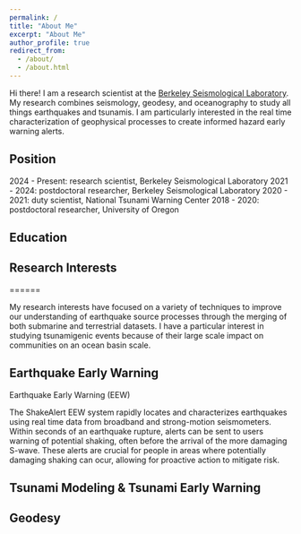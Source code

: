 ```yaml
---
permalink: /
title: "About Me"
excerpt: "About Me"
author_profile: true
redirect_from: 
  - /about/
  - /about.html
---
```



Hi there! I am a research scientist at the [Berkeley Seismological Laboratory](https://seismo.berkeley.edu/). My research combines seismology, geodesy, and oceanography to study all things earthquakes and tsunamis. I am particularly interested in the real time characterization of geophysical processes to create informed hazard early warning alerts.

## Position
2024 - Present: research scientist, Berkeley Seismological Laboratory
2021 - 2024: postdoctoral researcher, Berkeley Seismological Laboratory
2020 - 2021: duty scientist, National Tsunami Warning Center
2018 - 2020: postdoctoral researcher, University of Oregon

## Education


## Research Interests
======

My research interests have focused on a variety of techniques to improve our understanding of earthquake source processes through the merging of both submarine and terrestrial datasets. I have a particular interest in studying tsunamigenic events because of their large scale impact on communities on an ocean basin scale. 

## Earthquake Early Warning

Earthquake Early Warning (EEW)

The ShakeAlert EEW system rapidly locates and characterizes earthquakes using real time data from broadband and strong-motion seismometers. Within seconds of an earthquake rupture, alerts can be sent to users warning of potential shaking, often before the arrival of the more damaging S-wave. These alerts are crucial for people in areas where potentially damaging shaking can ocur, allowing for proactive action to mitigate risk. 


## Tsunami Modeling & Tsunami Early Warning


## Geodesy

